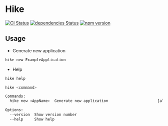 # Hike

[![CI Status](https://api.travis-ci.org/lklacar/hike.svg?branch=master)](https://api.travis-ci.org/lklacar/hike.svg?branch=master)
[![dependencies Status](https://david-dm.org/lklacar/hike/satus.svg)](https://david-dm.org/lklacar/hike)
[![npm version](https://badge.fury.io/js/hike-cli.svg)](https://badge.fury.io/js/hike-cli)
## Usage

- Generate new application
```bash
hike new ExampleApplication
```

- Help
```bash
hike help

hike <command>

Commands:
  hike new <AppName>  Generate new application                      [aliases: n]

Options:
  --version  Show version number                                       [boolean]
  --help     Show help                                                 [boolean]

```